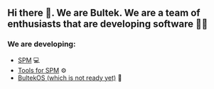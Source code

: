 ## Hi there 👋. We are Bultek. We are a team of enthusiasts that are developing software 🧑‍💻

### We are developing:
* [SPM](https://github.com/Bultek/SharpPackageManager) 💻
* [Tools for SPM](https://github.com/orgs/Bultek/teams/spm/repositories) ⚙️
* [BultekOS (which is not ready yet)](https://gitlab.com/bultekdev/bultekos-projects) 🐧
